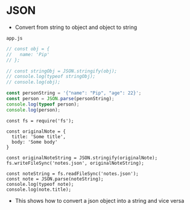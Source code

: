 # JSON
* Convert from string to object and object to string

`app.js`

```js
// const obj = {
//   name: 'Pip'
// };

// const stringObj = JSON.stringify(obj);
// console.log(typeof stringObj);
// console.log(obj);

const personString = '{"name": "Pip", "age": 22}';
const person = JSON.parse(personString);
console.log(typeof person);
console.log(person);
```

```
const fs = require('fs');

const originalNote = {
  title: 'Some title',
  body: 'Some body'
}

const originalNoteString = JSON.stringify(originalNote);
fs.writeFileSync('notes.json', originalNoteString);

const noteString = fs.readFileSync('notes.json');
const note = JSON.parse(noteString);
console.log(typeof note);
console.log(note.title);
```

* This shows how to convert a json object into a string and vice versa
